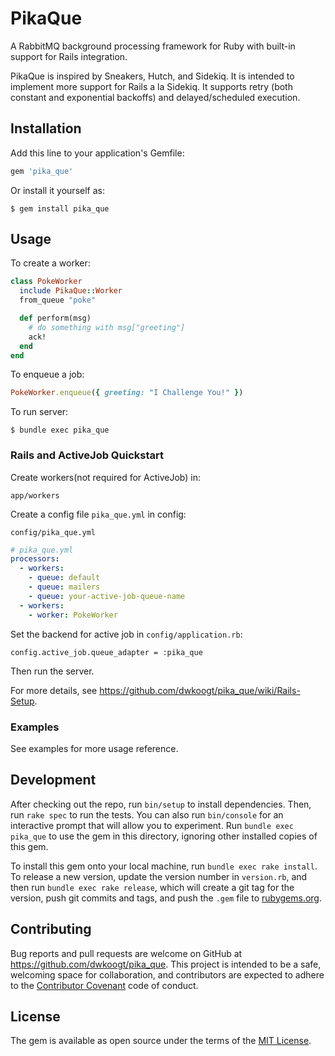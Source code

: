 # PikaQue

A RabbitMQ background processing framework for Ruby with built-in support for Rails integration.

PikaQue is inspired by Sneakers, Hutch, and Sidekiq. It is intended to implement more support for Rails a la Sidekiq.
It supports retry (both constant and exponential backoffs) and delayed/scheduled execution.

## Installation

Add this line to your application's Gemfile:

```ruby
gem 'pika_que'
```

Or install it yourself as:

    $ gem install pika_que

## Usage

To create a worker:

```ruby
class PokeWorker
  include PikaQue::Worker
  from_queue "poke"

  def perform(msg)
    # do something with msg["greeting"]
    ack!
  end
end
```

To enqueue a job:

```ruby
PokeWorker.enqueue({ greeting: "I Challenge You!" })
```

To run server:

    $ bundle exec pika_que
    

### Rails and ActiveJob Quickstart

Create workers(not required for ActiveJob) in:

    app/workers
    
Create a config file `pika_que.yml` in config:

    config/pika_que.yml
    
```yml
# pika_que.yml
processors:
  - workers:
    - queue: default
    - queue: mailers
    - queue: your-active-job-queue-name
  - workers:
    - worker: PokeWorker

```

Set the backend for active job in `config/application.rb`:

    config.active_job.queue_adapter = :pika_que

Then run the server.

For more details, see https://github.com/dwkoogt/pika_que/wiki/Rails-Setup.

### Examples

See examples for more usage reference.

## Development

After checking out the repo, run `bin/setup` to install dependencies. Then, run `rake spec` to run the tests. You can also run `bin/console` for an interactive prompt that will allow you to experiment. Run `bundle exec pika_que` to use the gem in this directory, ignoring other installed copies of this gem.

To install this gem onto your local machine, run `bundle exec rake install`. To release a new version, update the version number in `version.rb`, and then run `bundle exec rake release`, which will create a git tag for the version, push git commits and tags, and push the `.gem` file to [rubygems.org](https://rubygems.org).

## Contributing

Bug reports and pull requests are welcome on GitHub at https://github.com/dwkoogt/pika_que. This project is intended to be a safe, welcoming space for collaboration, and contributors are expected to adhere to the [Contributor Covenant](http://contributor-covenant.org) code of conduct.


## License

The gem is available as open source under the terms of the [MIT License](http://opensource.org/licenses/MIT).

